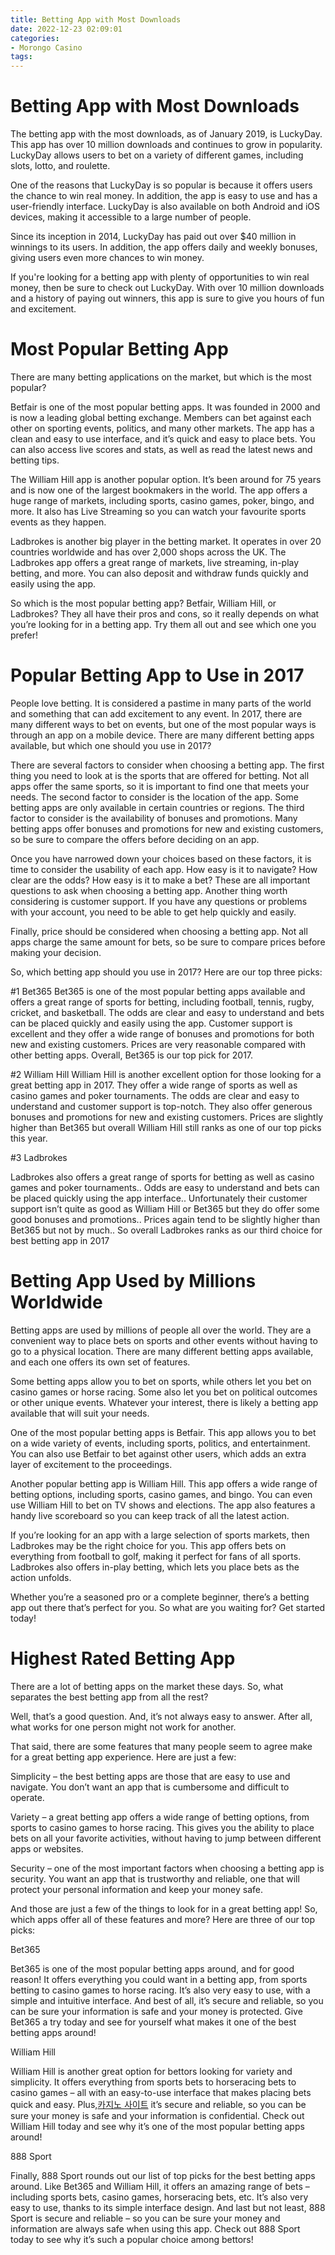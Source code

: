 ```yaml
---
title: Betting App with Most Downloads
date: 2022-12-23 02:09:01
categories:
- Morongo Casino
tags:
---
```



#  Betting App with Most Downloads

The betting app with the most downloads, as of January 2019, is LuckyDay. This app has over 10 million downloads and continues to grow in popularity. LuckyDay allows users to bet on a variety of different games, including slots, lotto, and roulette.

One of the reasons that LuckyDay is so popular is because it offers users the chance to win real money. In addition, the app is easy to use and has a user-friendly interface. LuckyDay is also available on both Android and iOS devices, making it accessible to a large number of people.

Since its inception in 2014, LuckyDay has paid out over $40 million in winnings to its users. In addition, the app offers daily and weekly bonuses, giving users even more chances to win money.

If you're looking for a betting app with plenty of opportunities to win real money, then be sure to check out LuckyDay. With over 10 million downloads and a history of paying out winners, this app is sure to give you hours of fun and excitement.

#  Most Popular Betting App

There are many betting applications on the market, but which is the most popular? 

Betfair is one of the most popular betting apps. It was founded in 2000 and is now a leading global betting exchange. Members can bet against each other on sporting events, politics, and many other markets. The app has a clean and easy to use interface, and it’s quick and easy to place bets. You can also access live scores and stats, as well as read the latest news and betting tips.

The William Hill app is another popular option. It’s been around for 75 years and is now one of the largest bookmakers in the world. The app offers a huge range of markets, including sports, casino games, poker, bingo, and more. It also has Live Streaming so you can watch your favourite sports events as they happen.

Ladbrokes is another big player in the betting market. It operates in over 20 countries worldwide and has over 2,000 shops across the UK. The Ladbrokes app offers a great range of markets, live streaming, in-play betting, and more. You can also deposit and withdraw funds quickly and easily using the app.

So which is the most popular betting app? Betfair, William Hill, or Ladbrokes? They all have their pros and cons, so it really depends on what you’re looking for in a betting app. Try them all out and see which one you prefer!

#  Popular Betting App to Use in 2017

People love betting. It is considered a pastime in many parts of the world and something that can add excitement to any event. In 2017, there are many different ways to bet on events, but one of the most popular ways is through an app on a mobile device. There are many different betting apps available, but which one should you use in 2017?

There are several factors to consider when choosing a betting app. The first thing you need to look at is the sports that are offered for betting. Not all apps offer the same sports, so it is important to find one that meets your needs. The second factor to consider is the location of the app. Some betting apps are only available in certain countries or regions. The third factor to consider is the availability of bonuses and promotions. Many betting apps offer bonuses and promotions for new and existing customers, so be sure to compare the offers before deciding on an app.

Once you have narrowed down your choices based on these factors, it is time to consider the usability of each app. How easy is it to navigate? How clear are the odds? How easy is it to make a bet? These are all important questions to ask when choosing a betting app. Another thing worth considering is customer support. If you have any questions or problems with your account, you need to be able to get help quickly and easily.

Finally, price should be considered when choosing a betting app. Not all apps charge the same amount for bets, so be sure to compare prices before making your decision.

So, which betting app should you use in 2017? Here are our top three picks:

#1 Bet365
Bet365 is one of the most popular betting apps available and offers a great range of sports for betting, including football, tennis, rugby, cricket, and basketball. The odds are clear and easy to understand and bets can be placed quickly and easily using the app. Customer support is excellent and they offer a wide range of bonuses and promotions for both new and existing customers. Prices are very reasonable compared with other betting apps. Overall, Bet365 is our top pick for 2017.

#2 William Hill
William Hill is another excellent option for those looking for a great betting app in 2017. They offer a wide range of sports as well as casino games and poker tournaments. The odds are clear and easy to understand and customer support is top-notch. They also offer generous bonuses and promotions for new and existing customers. Prices are slightly higher than Bet365 but overall William Hill still ranks as one of our top picks this year.

#3 Ladbrokes 

Ladbrokes also offers a great range of sports for betting as well as casino games and poker tournaments.. Odds are easy to understand and bets can be placed quickly using the app interface.. Unfortunately their customer support isn’t quite as good as William Hill or Bet365 but they do offer some good bonuses and promotions.. Prices again tend to be slightly higher than Bet365 but not by much.. So overall Ladbrokes ranks as our third choice for best betting app in 2017

#  Betting App Used by Millions Worldwide

Betting apps are used by millions of people all over the world. They are a convenient way to place bets on sports and other events without having to go to a physical location. There are many different betting apps available, and each one offers its own set of features.

Some betting apps allow you to bet on sports, while others let you bet on casino games or horse racing. Some also let you bet on political outcomes or other unique events. Whatever your interest, there is likely a betting app available that will suit your needs.

One of the most popular betting apps is Betfair. This app allows you to bet on a wide variety of events, including sports, politics, and entertainment. You can also use Betfair to bet against other users, which adds an extra layer of excitement to the proceedings.

Another popular betting app is William Hill. This app offers a wide range of betting options, including sports, casino games, and bingo. You can even use William Hill to bet on TV shows and elections. The app also features a handy live scoreboard so you can keep track of all the latest action.

If you’re looking for an app with a large selection of sports markets, then Ladbrokes may be the right choice for you. This app offers bets on everything from football to golf, making it perfect for fans of all sports. Ladbrokes also offers in-play betting, which lets you place bets as the action unfolds.

Whether you’re a seasoned pro or a complete beginner, there’s a betting app out there that’s perfect for you. So what are you waiting for? Get started today!

#  Highest Rated Betting App

There are a lot of betting apps on the market these days. So, what separates the best betting app from all the rest?

Well, that’s a good question. And, it’s not always easy to answer. After all, what works for one person might not work for another.

That said, there are some features that many people seem to agree make for a great betting app experience. Here are just a few:

Simplicity – the best betting apps are those that are easy to use and navigate. You don’t want an app that is cumbersome and difficult to operate.

Variety – a great betting app offers a wide range of betting options, from sports to casino games to horse racing. This gives you the ability to place bets on all your favorite activities, without having to jump between different apps or websites.

Security – one of the most important factors when choosing a betting app is security. You want an app that is trustworthy and reliable, one that will protect your personal information and keep your money safe.

And those are just a few of the things to look for in a great betting app! So, which apps offer all of these features and more? Here are three of our top picks:


  Bet365 

 Bet365 is one of the most popular betting apps around, and for good reason! It offers everything you could want in a betting app, from sports betting to casino games to horse racing. It’s also very easy to use, with a simple and intuitive interface. And best of all, it’s secure and reliable, so you can be sure your information is safe and your money is protected. Give Bet365 a try today and see for yourself what makes it one of the best betting apps around!

  William Hill 

 William Hill is another great option for bettors looking for variety and simplicity. It offers everything from sports bets to horseracing bets to casino games – all with an easy-to-use interface that makes placing bets quick and easy. Plus,[카지노 사이트](https://choegocasino.com/) it’s secure and reliable, so you can be sure your money is safe and your information is confidential. Check out William Hill today and see why it’s one of the most popular betting apps around!

  888 Sport 

 Finally, 888 Sport rounds out our list of top picks for the best betting apps around. Like Bet365 and William Hill, it offers an amazing range of bets – including sports bets, casino games, horseracing bets, etc. It’s also very easy to use, thanks to its simple interface design. And last but not least, 888 Sport is secure and reliable – so you can be sure your money and information are always safe when using this app. Check out 888 Sport today to see why it’s such a popular choice among bettors!